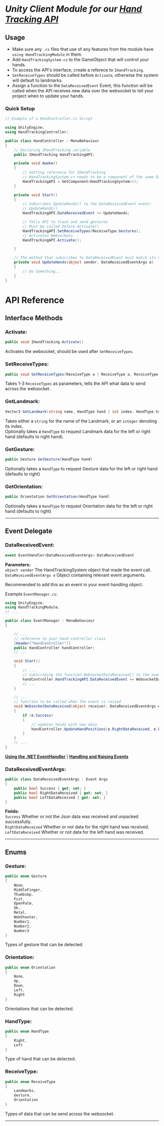 # _**Unity Client Module for our [Hand Tracking API](https://github.com/Lady-Synestia/Hand-Tracking-API/)**_

## Usage

- Make sure any `.cs` files that use of any features from the module have `using HandTrackingModule` in them.
- Add `HandTrackingSystem.cs` to the GameObject that will control your hands.
- To access the API's interface, create a referece to `IHandTracking`.
- `SetReceiveTypes` should be called before `Activate`, otherwise the system will default to landmarks.
- Assign a function to the `DataReceivedEvent` Event, this function will be called when the API receives new data over the websocket to tell your project when to update your hands.

### Quick Setup

```cs
// Example of a HandController.cs Script

using UnityEngine;
using HandTrackingController;

public class HandController : MonoBehaviour
{
    // Declaring IHandTracking variable
    public IHandTracking HandTrackingAPI;

    private void Awake()
    {
        // Getting reference for IHandTracking
        // HandTrackingSystem.cs needs to be a component of the same GameObject as this script
        HandTrackingAPI = GetComponent<HandTrackingSystem>();
    }

    private void Start()
    {
        // Subscribes UpdateHands() to the DataReceivedEvent event: 
        // UpdateHands()
        HandTrackingAPI.DataReceivedEvent += UpdateHands;

        // Tells API to track and send gestures
        // Must be called before Activate()
        HandTrackingAPI.SetReceiveTypes(ReceiveType.Gestures);
        // Activates Websockets
        HandTrackingAPI.Activate();

    }

    // The method that subscribes to DataReceivedEvent must match its definition
    private void UpdateHands(object sender, DataReceivedEventArgs e)
    {
        // Do Something...
    }
}
```

# API Reference

## Interface Methods

### Activate:

```cs
public void IHandTracking.Activate()
```

Activates the websocket, should be used after `SetReceiveTypes`.

### SetReceiveTypes:

```cs
public void SetReceiveTypes(ReceiveType a | ReceiveType a, ReceiveType b |  ReceiveType a, ReceiveType b, ReceiveType c)
```

Takes 1-3 `ReceiveTypes` as parameters, tells the API what data to send across the websocket.

### GetLandmark:

```cs
Vector3 GetLandmark(string name, HandType hand | int index, HandType hand)
```

Takes either a `string` for the name of the Landmark, or an `integer` denoting its index.\
Optionally takes a `HandType` to request Landmark data for the left or right hand (defaults to right hand).

### GetGesture:

```cs
public Gesture GetGesture(HandType hand)
```

Optionally takes a `HandType` to request Gesture data for the left or right hand (defaults to right)

### GetOrientation:

```cs
public Orientation GetOrientation(HandType hand)
```

Optionally takes a `HandType` to request Orientation data for the left or right hand (defaults to right)

---

## Event Delegate

### DataReceivedEvent:

```cs
event EventHandler<DataReceivedEventArgs> DataReceivedEvent
```

**Parameters:**\
`object sender` The HandTrackingSystem object that made the event call.\
`DataReceivedEventArgs e` Object containing relevant event arguments.

Recommended to add this as an event in your event handling object.

Example `EventManager.cs`:
```cs
using UnityEngine;
using HandTrackingModule;
// ...

public class EventManager : MonoBehaviour
{

    // ...
    // reference to your hand controller class
    [Header("HandController")]
    public HandController handController;
    // ...

    void Start()
    {
        // ...
        // subscribing the function WebsocketDataReceived() to the event
        handController.HandTrackingAPI.DataReceivedEvent += WebsocketDataReceived;
        // ...
    }

    // ...
    // function to be called when the event is raised
    void WebsocketDataReceived(object receiver, DataReceivedEventArgs e)
    {
        if (e.Success)
        {   
            // updates hands with new data
            handController.UpdateHandPositions(e.RightDataReceived, e.LeftDataReceived);
        }
    }
    // ...
}
```


[**Using the .NET EventHandler**](https://learn.microsoft.com/en-us/dotnet/api/system.eventhandler?view=net-9.0) | [**Handling and Raising Events**](https://learn.microsoft.com/en-us/dotnet/standard/events/)

### DataReceivedEventArgs:

```cs
public class DataReceivedEventArgs : Event Args
{
    public bool Success { get; set; }
    public bool RightDataReceived { get; set; }
    public bool LeftDataReceived { get; set; }
}
```

**Fields:**\
`Success` Whether or not the Json data was received and unpacked successfully.\
`RightDataReceived` Whether or not data for the right hand was received.\
`LeftDataReceived` Whether or not data for the left hand was received.

---

## Enums

### Gesture:

```cs
public enum Gesture
{
    None,
    MiddleFinger,
    ThumbsUp,
    Fist,
    OpenPalm,
    Ok,
    Metal,
    WebShooter,
    Number1,
    Number2,
    Number3
}
```

Types of gesture that can be detected.

### Orientation:

```cs
public enum Orientation
{
    None,
    Up,
    Down,
    Left,
    Right
}
```

Orientations that can be detected.

### HandType:

```cs
public enum HandType
{
    Right,
    Left
}
```

Type of hand that can be detected.

### ReceiveType:

```cs
public enum ReceiveType
{
    Landmarks,
    Gesture,
    Orientation
}
```

Types of data that can be send across the websocket.

---
